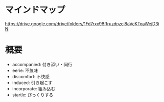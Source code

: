 # マインドマップ
https://drive.google.com/drive/folders/1Fd7rxx98Rruzdpzcl8aVcKTqaWejD3iN

# 概要

- accompanied: 付き添い・同行
- eerie: 不気味
- discomfort: 不快感
- induced: 引き起こす
- incorporate: 組み込む
- startle: びっくりする